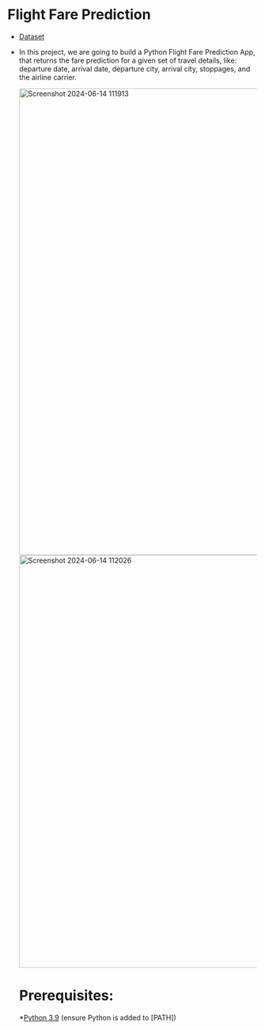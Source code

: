 # Flight Fare Prediction
* [Dataset](https://www.kaggle.com/datasets/nikhilmittal/flight-fare-prediction-mh)
* In this project, we are going to build a Python Flight Fare Prediction App, that returns the fare prediction for a given set of travel details, like:  departure date, arrival date, departure city, arrival city, stoppages, and the airline carrier.


  <img width="941" alt="Screenshot 2024-06-14 111913" src="https://github.com/Pranshu-jais/Hedging-of-Financial-Derivatives/assets/150207373/2a003b8a-424e-4413-b04a-e6d27ba57162">
  
  <img width="832" alt="Screenshot 2024-06-14 112026" src="https://github.com/Pranshu-jais/Hedging-of-Financial-Derivatives/assets/150207373/55186bf9-717b-40e2-8d66-712ae2667fdd">

  # Prerequisites:
  *[Python 3.9](https://www.python.org/downloads/) (ensure Python is added to [PATH])


   

